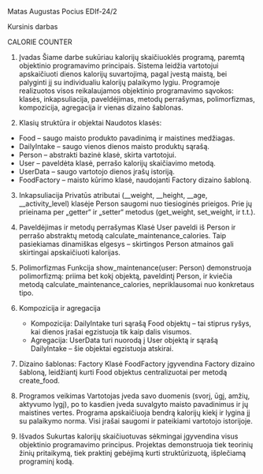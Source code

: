 Matas Augustas Pocius EDIf-24/2

Kursinis darbas

CALORIE COUNTER

1. Įvadas
   Šiame darbe sukūriau kalorijų skaičiuoklės programą, paremtą objektinio programavimo principais. Sistema leidžia vartotojui apskaičiuoti dienos kalorijų suvartojimą, pagal įvestą maistą, bei palyginti jį su individualiu kalorijų palaikymo lygiu. Programoje realizuotos visos reikalaujamos objektinio programavimo sąvokos: klasės, inkapsuliacija, paveldėjimas, metodų perrašymas, polimorfizmas, kompozicija, agregacija ir vienas dizaino šablonas.

2.  Klasių struktūra ir objektai
   Naudotos klasės:
- Food – saugo maisto produkto pavadinimą ir maistines medžiagas.
- DailyIntake – saugo vienos dienos maisto produktų sąrašą.
- Person – abstrakti bazinė klasė, skirta vartotojui.
- User – paveldėta klasė, perrašo kalorijų skaičiavimo metodą.
- UserData – saugo vartotojo dienos įrašų istoriją.
- FoodFactory – maisto kūrimo klasė, naudojanti Factory dizaino šabloną.

3. Inkapsuliacija
   Privatūs atributai (__weight, __height, __age, __activity_level) klasėje Person saugomi nuo tiesioginės prieigos. Prie jų prieinama per „getter“ ir „setter“ metodus (get_weight, set_weight, ir t.t.).

4. Paveldėjimas ir metodų perrašymas
   Klasė User paveldi iš Person ir perrašo abstraktų metodą calculate_maintenance_calories. Taip pasiekiamas dinamiškas elgesys – skirtingos Person atmainos gali skirtingai apskaičiuoti kalorijas.

5. Polimorfizmas
   Funkcija show_maintenance(user: Person) demonstruoja polimorfizmą: priima bet kokį objektą, paveldintį Person, ir kviečia metodą calculate_maintenance_calories, nepriklausomai nuo konkretaus tipo.

6. Kompozicija ir agregacija
    - Kompozicija: DailyIntake turi sąrašą Food objektų – tai stiprus ryšys, kai dienos įrašai egzistuoja tik kaip dalis visumos.
    - Agregacija: UserData turi nuorodą į User objektą ir sąrašą DailyIntake – šie objektai egzistuoja atskirai.

7. Dizaino šablonas: Factory
   Klasė FoodFactory įgyvendina Factory dizaino šabloną, leidžiantį kurti Food objektus centralizuotai per metodą create_food.

8. Programos veikimas
   Vartotojas įveda savo duomenis (svorį, ūgį, amžių, aktyvumo lygį), po to kasdien įveda suvalgyto maisto pavadinimus ir jų maistines vertes. Programa apskaičiuoja bendrą kalorijų kiekį ir lygina jį su palaikymo norma. Visi įrašai saugomi ir pateikiami vartotojo istorijoje.

9. Išvados
    Sukurtas kalorijų skaičiuotuvas sėkmingai įgyvendina visus objektinio programavimo principus. Projektas demonstruoja tiek teorinių žinių pritaikymą, tiek praktinį gebėjimą kurti struktūrizuotą, išplečiamą programinį kodą.
